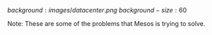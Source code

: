 $background:images/datacenter.png$
$background-size:60%$

Note:
These are some of the problems that Mesos is trying to solve.
